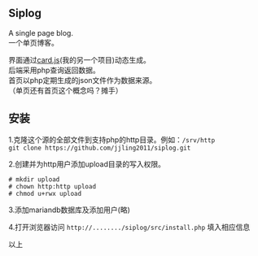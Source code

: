 ## Siplog  
A single page blog.  
一个单页博客。  
  
界面通过[card.js][1](我的另一个项目)动态生成。  
后端采用php查询返回数据。  
首页以php定期生成的json文件作为数据来源。  
（单页还有首页这个概念吗？摊手）  
  
    
## 安装  
1.克隆这个源的全部文件到支持php的http目录。例如：`/srv/http`  
`git clone https://github.com/jjling2011/siplog.git`  

2.创建并为http用户添加upload目录的写入权限。  
```
# mkdir upload
# chown http:http upload
# chmod u+rwx upload
```  
  
3.添加mariandb数据库及添加用户(略)  

4.打开浏览器访问 `http://......../siplog/src/install.php` 填入相应信息  

以上


  [1]: https://github.com/jjling2011/card.js